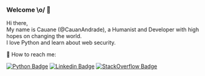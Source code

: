 ### Welcome \o/ :metal:

Hi there, <br>
My name is Cauane (@CauanAndrade), a Humanist and Developer with high hopes on changing the world. <br>
I love Python and learn about web security.

:telescope: How to reach me:

[![Python Badge](https://img.shields.io/badge/www-cauaneandrade.com-purple)](http://www.cauaneandrade.com/)
[![Linkedin Badge](https://img.shields.io/badge/LinkedIn-Cauane%20Andrade-blue)](https://www.linkedin.com/in/cauane-andrade)
[![StackOverflow Badge](https://img.shields.io/badge/StackOverflow-Cauane%20Andrade-orange)](https://stackoverflow.com/users/12481209/cauane-andrade-santos)

